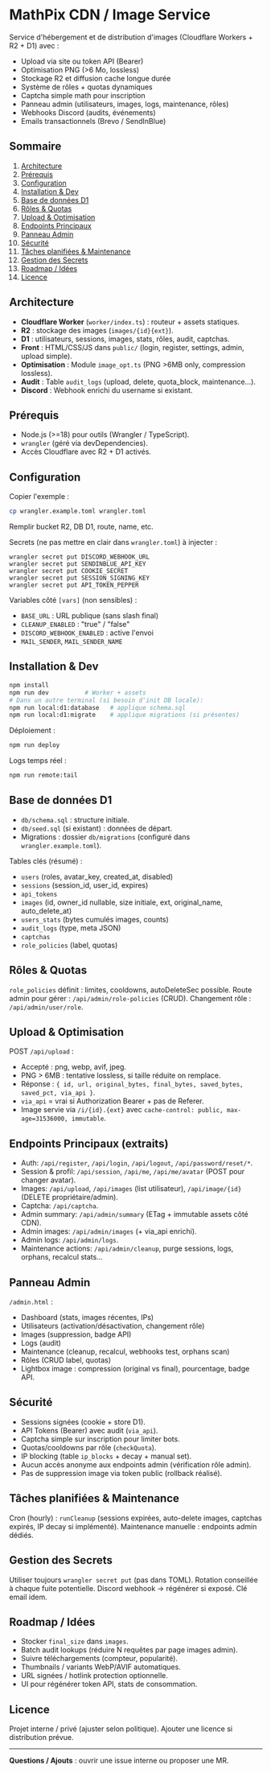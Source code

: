 # MathPix CDN / Image Service

Service d'hébergement et de distribution d'images (Cloudflare Workers + R2 + D1) avec :
- Upload via site ou token API (Bearer)
- Optimisation PNG (>6 Mo, lossless)
- Stockage R2 et diffusion cache longue durée
- Système de rôles + quotas dynamiques
- Captcha simple math pour inscription
- Panneau admin (utilisateurs, images, logs, maintenance, rôles)
- Webhooks Discord (audits, événements)
- Emails transactionnels (Brevo / SendInBlue)

## Sommaire
1. [Architecture](#architecture)
2. [Prérequis](#prérequis)
3. [Configuration](#configuration)
4. [Installation & Dev](#installation--dev)
5. [Base de données D1](#base-de-données-d1)
6. [Rôles & Quotas](#rôles--quotas)
7. [Upload & Optimisation](#upload--optimisation)
8. [Endpoints Principaux](#endpoints-principaux)
9. [Panneau Admin](#panneau-admin)
10. [Sécurité](#sécurité)
11. [Tâches planifiées & Maintenance](#tâches-planifiées--maintenance)
12. [Gestion des Secrets](#gestion-des-secrets)
13. [Roadmap / Idées](#roadmap--idées)
14. [Licence](#licence)

## Architecture
- **Cloudflare Worker** (`worker/index.ts`) : routeur + assets statiques.
- **R2** : stockage des images (`images/{id}{ext}`).
- **D1** : utilisateurs, sessions, images, stats, rôles, audit, captchas.
- **Front** : HTML/CSS/JS dans `public/` (login, register, settings, admin, upload simple).
- **Optimisation** : Module `image_opt.ts` (PNG >6MB only, compression lossless).
- **Audit** : Table `audit_logs` (upload, delete, quota_block, maintenance...).
- **Discord** : Webhook enrichi du username si existant.

## Prérequis
- Node.js (>=18) pour outils (Wrangler / TypeScript).
- `wrangler` (géré via devDependencies).
- Accès Cloudflare avec R2 + D1 activés.

## Configuration
Copier l'exemple :
```bash
cp wrangler.example.toml wrangler.toml
```
Remplir bucket R2, DB D1, route, name, etc.

Secrets (ne pas mettre en clair dans `wrangler.toml`) à injecter :
```
wrangler secret put DISCORD_WEBHOOK_URL
wrangler secret put SENDINBLUE_API_KEY
wrangler secret put COOKIE_SECRET
wrangler secret put SESSION_SIGNING_KEY
wrangler secret put API_TOKEN_PEPPER
```

Variables côté `[vars]` (non sensibles) :
- `BASE_URL` : URL publique (sans slash final)
- `CLEANUP_ENABLED` : "true" / "false"
- `DISCORD_WEBHOOK_ENABLED` : active l'envoi
- `MAIL_SENDER`, `MAIL_SENDER_NAME`

## Installation & Dev
```bash
npm install
npm run dev          # Worker + assets
# Dans un autre terminal (si besoin d'init DB locale):
npm run local:d1:database   # applique schema.sql
npm run local:d1:migrate    # applique migrations (si présentes)
```
Déploiement :
```bash
npm run deploy
```
Logs temps réel :
```bash
npm run remote:tail
```

## Base de données D1
- `db/schema.sql` : structure initiale.
- `db/seed.sql` (si existant) : données de départ.
- Migrations : dossier `db/migrations` (configuré dans `wrangler.example.toml`).

Tables clés (résumé) :
- `users` (roles, avatar_key, created_at, disabled)
- `sessions` (session_id, user_id, expires)
- `api_tokens`
- `images` (id, owner_id nullable, size initiale, ext, original_name, auto_delete_at)
- `users_stats` (bytes cumulés images, counts)
- `audit_logs` (type, meta JSON)
- `captchas`
- `role_policies` (label, quotas)

## Rôles & Quotas
`role_policies` définit : limites, cooldowns, autoDeleteSec possible.
Route admin pour gérer : `/api/admin/role-policies` (CRUD). Changement rôle : `/api/admin/user/role`.

## Upload & Optimisation
POST `/api/upload` :
- Accepté : png, webp, avif, jpeg.
- PNG > 6MB : tentative lossless, si taille réduite on remplace.
- Réponse : `{ id, url, original_bytes, final_bytes, saved_bytes, saved_pct, via_api }`.
- `via_api` = vrai si Authorization Bearer + pas de Referer.
- Image servie via `/i/{id}.{ext}` avec `cache-control: public, max-age=31536000, immutable`.

## Endpoints Principaux (extraits)
- Auth: `/api/register`, `/api/login`, `/api/logout`, `/api/password/reset/*`.
- Session & profil: `/api/session`, `/api/me`, `/api/me/avatar` (POST pour changer avatar).
- Images: `/api/upload`, `/api/images` (list utilisateur), `/api/image/{id}` (DELETE propriétaire/admin).
- Captcha: `/api/captcha`.
- Admin summary: `/api/admin/summary` (ETag + immutable assets côté CDN).
- Admin images: `/api/admin/images` (+ via_api enrichi).
- Admin logs: `/api/admin/logs`.
- Maintenance actions: `/api/admin/cleanup`, purge sessions, logs, orphans, recalcul stats...

## Panneau Admin
`/admin.html` :
- Dashboard (stats, images récentes, IPs)
- Utilisateurs (activation/désactivation, changement rôle)
- Images (suppression, badge API)
- Logs (audit)
- Maintenance (cleanup, recalcul, webhooks test, orphans scan)
- Rôles (CRUD label, quotas)
- Lightbox image : compression (original vs final), pourcentage, badge API.

## Sécurité
- Sessions signées (cookie + store D1). 
- API Tokens (Bearer) avec audit (`via_api`).
- Captcha simple sur inscription pour limiter bots.
- Quotas/cooldowns par rôle (`checkQuota`).
- IP blocking (table `ip_blocks` + decay + manual set).
- Aucun accès anonyme aux endpoints admin (vérification rôle admin).
- Pas de suppression image via token public (rollback réalisé).

## Tâches planifiées & Maintenance
Cron (hourly) : `runCleanup` (sessions expirées, auto-delete images, captchas expirés, IP decay si implémenté). 
Maintenance manuelle : endpoints admin dédiés.

## Gestion des Secrets
Utiliser toujours `wrangler secret put` (pas dans TOML). Rotation conseillée à chaque fuite potentielle.
Discord webhook → régénérer si exposé. Clé email idem.

## Roadmap / Idées
- Stocker `final_size` dans `images`.
- Batch audit lookups (réduire N requêtes par page images admin).
- Suivre téléchargements (compteur, popularité).
- Thumbnails / variants WebP/AVIF automatiques.
- URL signées / hotlink protection optionnelle.
- UI pour régénérer token API, stats de consommation.

## Licence
Projet interne / privé (ajuster selon politique). Ajouter une licence si distribution prévue.

---
**Questions / Ajouts** : ouvrir une issue interne ou proposer une MR.
